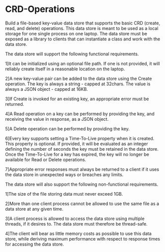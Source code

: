 # CRD-Operations

Build a file-based key-value data store that supports the basic CRD (create, read, and delete) operations. This data store is meant to be used as a local storage for one single process on one laptop. The data store must be exposed as a library to clients that can instantiate a class and work with the data store.

The data store will support the following functional requirements.

1]It can be initialized using an optional file path. If one is not provided, it will reliably create itself in a reasonable location on the laptop.

2]A new key-value pair can be added to the data store using the Create operation. The key is always a string - capped at 32chars. The value is always a JSON object - capped at 16KB.

3]If Create is invoked for an existing key, an appropriate error must be returned.

4]A Read operation on a key can be performed by providing the key, and receiving the value in response, as a JSON object.

5]A Delete operation can be performed by providing the key.

6]Every key supports setting a Time-To-Live property when it is created. This property is optional. If provided, it will be evaluated as an integer defining the number of seconds the key must be retained in the data store. Once the Time-To-Live for a key has expired, the key will no longer be available for Read or Delete operations.

7]Appropriate error responses must always be returned to a client if it uses the data store in unexpected ways or breaches any limits.



The data store will also support the following non-functional requirements.

1]The size of the file storing data must never exceed 1GB.

2]More than one client process cannot be allowed to use the same file as a data store at any given time.

3]A client process is allowed to access the data store using multiple threads, if it desires to. The data store must therefore be thread-safe.

4]The client will bear as little memory costs as possible to use this data store, while deriving maximum performance with respect to response times for accessing the data store.
